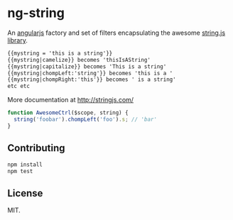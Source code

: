 # ng-string

An [angularjs](http://angularjs.org/) factory and set of filters encapsulating the awesome [string.js library](http://stringjs.com/).

```html
{{mystring = 'this is a string'}}
{{mystring|camelize}} becomes 'thisIsAString'
{{mystring|capitalize}} becomes 'This is a string'
{{mystring|chompLeft:'string'}} becomes 'this is a '
{{mystring|chompRight:'this'}} becomes ' is a string'
etc etc
```

More documentation at http://stringjs.com/

```javascript
function AwesomeCtrl($scope, string) {
  string('foobar').chompLeft('foo').s; // 'bar'
}
```


## Contributing

```bash
npm install
npm test
```

## License

MIT.
